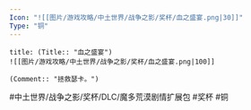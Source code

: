 ```yaml
---
Icon: "![[图片/游戏攻略/中土世界/战争之影/奖杯/血之盛宴.png|30]]"
Type: "铜"
---
```

```ad-common-bronze-trophy
title: (Title:: "血之盛宴")
![[图片/游戏攻略/中土世界/战争之影/奖杯/血之盛宴.png|100]]

(Comment:: "拯救瑟卡。")
```

#中土世界/战争之影/奖杯/DLC/魔多荒漠剧情扩展包 #奖杯 #铜

